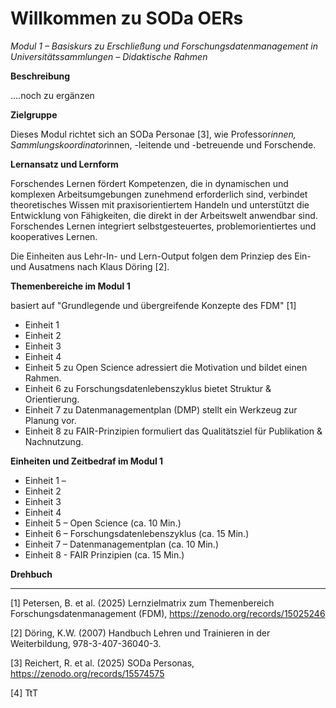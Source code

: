 <!--

author: Canan Hastik  und Rebekka Reichert
email:    
version:  v1
language: DE

icon:     https://raw.githubusercontent.com/chastik/Beratung_Dateityp_Bild/refs/heads/main/SODa-Logo_full.svg
link:     https://raw.githubusercontent.com/chastik/Beratung/refs/heads/main/soda.css

comment:  WissKi SODA OERs

-->

# Willkommen zu SODa OERs 

*Modul 1 – Basiskurs zu Erschließung und Forschungsdatenmanagement in Universitätssammlungen – Didaktische Rahmen*

**Beschreibung**

....noch zu ergänzen

**Zielgruppe**

Dieses Modul richtet sich an SODa Personae [3], wie Professor*innen, Sammlungskoordinator*innen, -leitende und -betreuende und Forschende.


**Lernansatz und Lernform**

Forschendes Lernen fördert Kompetenzen, die in dynamischen und komplexen Arbeitsumgebungen zunehmend erforderlich sind, verbindet theoretisches Wissen mit praxisorientiertem Handeln und unterstützt die Entwicklung von Fähigkeiten, die direkt in der Arbeitswelt anwendbar sind. Forschendes Lernen integriert selbstgesteuertes, problemorientiertes und kooperatives Lernen.

Die Einheiten aus Lehr-In- und Lern-Output folgen dem Prinziep des Ein- und Ausatmens nach Klaus Döring [2].

**Themenbereiche im Modul 1**

basiert auf "Grundlegende und übergreifende Konzepte des FDM" [1]
  
 - Einheit 1 
 - Einheit 2
 - Einheit 3
 - Einheit 4
 - Einheit 5 zu Open Science adressiert die Motivation und bildet einen Rahmen.
 - Einheit 6 zu Forschungsdatenlebenszyklus bietet Struktur & Orientierung.
 - Einheit 7 zu Datenmanagementplan (DMP) stellt ein Werkzeug zur Planung vor.
 - Einheit 8 zu FAIR-Prinzipien formuliert das Qualitätsziel für Publikation & Nachnutzung.

**Einheiten und Zeitbedraf im Modul 1**

- Einheit 1 –
- Einheit 2
- Einheit 3
- Einheit 4
- Einheit 5 – Open Science (ca. 10 Min.)
- Einheit 6 – Forschungsdatenlebenszyklus (ca. 15 Min.)
- Einheit 7 – Datenmanagementplan (ca. 10 Min.)
- Einheit 8 - FAIR Prinzipien (ca. 15 Min.)

**Drehbuch**


______________________________________
[1] Petersen, B. et al. (2025) Lernzielmatrix zum Themenbereich Forschungsdatenmanagement (FDM), https://zenodo.org/records/15025246

[2] Döring, K.W. (2007) Handbuch Lehren und Trainieren in der Weiterbildung, 978-3-407-36040-3.

[3] Reichert, R. et al. (2025) SODa Personas, https://zenodo.org/records/15574575

[4] TtT


